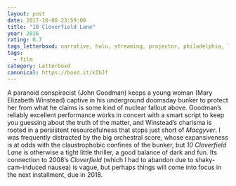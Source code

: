 ```yaml
---
layout: post 
date: 2017-10-08 23:59:00
title: "10 Cloverfield Lane"
year: 2016
rating: 0.7
tags_letterboxd: narrative, hulu, streaming, projector, philadelphia, leah, Robtober
tags:
  - film
category: Letterboxd
canonical: https://boxd.it/kIbJf
---
```


A paranoid conspiracist (John Goodman) keeps a young woman (Mary Elizabeth Winstead) captive in his underground doomsday bunker to protect her from what he claims is some kind of nuclear fallout above. Goodman’s reliably excellent performance works in concert with a smart script to keep you guessing about the truth of the matter, and Winstead’s charisma is rooted in a persistent resourcefulness that stops just short of <cite>Macgyver</cite>. I was frequently distracted by the big orchestral score, whose expansiveness is at odds with the claustrophobic confines of the bunker, but <cite>10 Cloverfield Lane</cite> is otherwise a tight little thriller, a good balance of dark and fun. Its connection to 2008’s <cite>Cloverfield</cite> (which I had to abandon due to shaky-cam-induced nausea) is vague, but perhaps things will come into focus in the next installment, due in 2018.